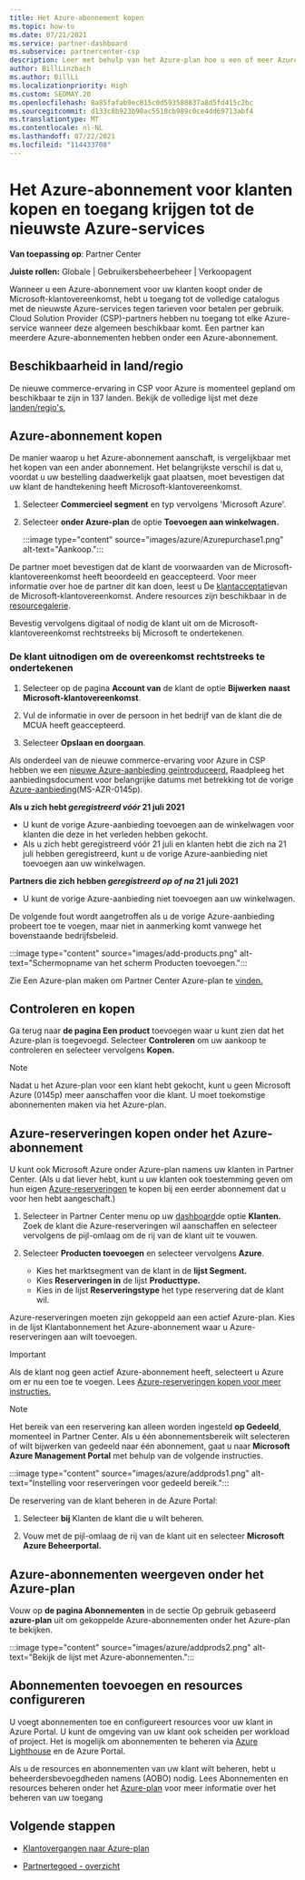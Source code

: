 ```yaml
---
title: Het Azure-abonnement kopen
ms.topic: how-to
ms.date: 07/21/2021
ms.service: partner-dashboard
ms.subservice: partnercenter-csp
description: Leer met behulp van het Azure-plan hoe u een of meer Azure-abonnementen, Azure-reserveringen, resources kunt configureren en abonnementen kunt weergeven of toevoegen.
author: BillLinzbach
ms.author: BillLi
ms.localizationpriority: High
ms.custom: SEOMAY.20
ms.openlocfilehash: 8a85fafab9ec815c0d593580837a8d5fd415c2bc
ms.sourcegitcommit: d133c8b923b90ac5518cb989c0ce4dd69713abf4
ms.translationtype: MT
ms.contentlocale: nl-NL
ms.lasthandoff: 07/22/2021
ms.locfileid: "114433708"
---
```

# <a name="purchase-the-azure-plan-for-customers-and-access-the-latest-azure-services"></a>Het Azure-abonnement voor klanten kopen en toegang krijgen tot de nieuwste Azure-services

**Van toepassing op**: Partner Center 

**Juiste rollen:** Globale | Gebruikersbeheerbeheer | Verkoopagent

Wanneer u een Azure-abonnement voor uw klanten koopt onder de Microsoft-klantovereenkomst, hebt u toegang tot de volledige catalogus met de nieuwste Azure-services tegen tarieven voor betalen per gebruik. Cloud Solution Provider (CSP)-partners hebben nu toegang tot elke Azure-service wanneer deze algemeen beschikbaar komt. Een partner kan meerdere Azure-abonnementen hebben onder een Azure-abonnement. 

## <a name="countryregion-availability"></a>Beschikbaarheid in land/regio

De nieuwe commerce-ervaring in CSP voor Azure is momenteel gepland om beschikbaar te zijn in 137 landen. Bekijk de volledige lijst met deze [landen/regio's.](https://query.prod.cms.rt.microsoft.com/cms/api/am/binary/RE3QN0x) 

## <a name="how-to-purchase-azure-plan"></a>Azure-abonnement kopen

De manier waarop u het Azure-abonnement aanschaft, is vergelijkbaar met het kopen van een ander abonnement. Het belangrijkste verschil is dat u, voordat u uw bestelling daadwerkelijk gaat plaatsen, moet bevestigen dat uw klant de handtekening heeft Microsoft-klantovereenkomst.

1. Selecteer **Commercieel segment** en typ vervolgens 'Microsoft Azure'.
2. Selecteer **onder Azure-plan** de optie **Toevoegen aan winkelwagen.**

   :::image type="content" source="images/azure/Azurepurchase1.png" alt-text="Aankoop.":::

De partner moet bevestigen dat de klant de voorwaarden van de Microsoft-klantovereenkomst heeft beoordeeld en geaccepteerd. Voor meer informatie over hoe de partner dit kan doen, leest u De [klantacceptatie](./confirm-customer-agreement.md)van de Microsoft-klantovereenkomst. Andere resources zijn beschikbaar in de [resourcegalerie](https://partner.microsoft.com/resources/collection/Microsoft-Customer-Agreement-in-the-CSP-program#/).

Bevestig vervolgens digitaal of nodig de klant uit om de Microsoft-klantovereenkomst rechtstreeks bij Microsoft te ondertekenen. 

### <a name="to-invite-the-customer-to-sign-the-agreement-directly"></a>De klant uitnodigen om de overeenkomst rechtstreeks te ondertekenen 

1. Selecteer op de pagina **Account van** de klant de optie **Bijwerken** **naast Microsoft-klantovereenkomst**.

2. Vul de informatie in over de persoon in het bedrijf van de klant die de MCUA heeft geaccepteerd.

3. Selecteer **Opslaan en doorgaan**.  

Als onderdeel van de nieuwe commerce-ervaring voor Azure in CSP hebben we een [nieuwe Azure-aanbieding geïntroduceerd.](./azure-plan-lp.md) Raadpleeg het aanbiedingsdocument voor belangrijke datums met betrekking tot de vorige [Azure-aanbieding](https://go.microsoft.com/fwlink/p/?linkid=2164140)(MS-AZR-0145p).

**Als u zich hebt *geregistreerd vóór* 21 juli 2021**
- U kunt de vorige Azure-aanbieding toevoegen aan de winkelwagen voor klanten die deze in het verleden hebben gekocht.
- Als u zich hebt geregistreerd  vóór 21 juli en klanten hebt die zich na 21 juli hebben geregistreerd, kunt u de vorige Azure-aanbieding niet toevoegen aan uw winkelwagen.

**Partners die zich hebben *geregistreerd op of na* 21 juli 2021**
- U kunt de vorige Azure-aanbieding niet toevoegen aan uw winkelwagen.

De volgende fout wordt aangetroffen als u de vorige Azure-aanbieding probeert toe te voegen, maar niet in aanmerking komt vanwege het bovenstaande bedrijfsbeleid. 

:::image type="content" source="images/add-products.png" alt-text="Schermopname van het scherm Producten toevoegen.":::

Zie Een Azure-plan maken om Partner Center Azure-plan te [vinden.](/partner-center/develop/create-azure-plan#get-the-catalog-item-for-azure-plan)

## <a name="review-and-buy"></a>Controleren en kopen

Ga terug naar **de pagina Een product** toevoegen waar u kunt zien dat het Azure-plan is toegevoegd. Selecteer **Controleren** om uw aankoop te controleren en selecteer vervolgens **Kopen.** 

> [!NOTE]
> Nadat u het Azure-plan voor een klant hebt gekocht, kunt u geen Microsoft Azure (0145p) meer aanschaffen voor die klant. U moet toekomstige abonnementen maken via het Azure-plan.

## <a name="purchase-azure-reservations-under-the-azure-plan"></a>Azure-reserveringen kopen onder het Azure-abonnement 
  
U kunt ook Microsoft Azure onder Azure-plan namens uw klanten in Partner Center. (Als u dat liever hebt, kunt u uw klanten ook toestemming geven om hun eigen [Azure-reserveringen](give-customers-permission.md) te kopen bij een eerder abonnement dat u voor hen hebt aangeschaft.)

1. Selecteer in Partner Center menu op uw [dashboard](https://partner.microsoft.com/dashboard/)de optie **Klanten.** Zoek de klant die Azure-reserveringen wil aanschaffen en selecteer vervolgens de pijl-omlaag om de rij van de klant uit te vouwen.

2. Selecteer **Producten toevoegen** en selecteer vervolgens **Azure**. 

   - Kies het marktsegment van de klant in de **lijst Segment.**
   - Kies **Reserveringen in** de lijst **Producttype.**
   - Kies in de lijst **Reserveringstype** het type reservering dat de klant wil.

Azure-reserveringen moeten zijn gekoppeld aan een actief Azure-plan. Kies in de lijst Klantabonnement het Azure-abonnement waar u Azure-reserveringen aan wilt toevoegen. 

> [!IMPORTANT] 
> Als de klant nog geen actief Azure-abonnement heeft, selecteert u Azure om er nu een toe te voegen. Lees [Azure-reserveringen kopen voor meer instructies.](azure-reservations-buying.md#purchase-azure-reservations)

> [!NOTE]
> Het bereik van een reservering kan alleen worden ingesteld **op Gedeeld**, momenteel in Partner Center. Als u één abonnementsbereik wilt selecteren of wilt bijwerken van gedeeld naar één abonnement, gaat u naar **Microsoft Azure Management Portal** met behulp van de volgende instructies. 

:::image type="content" source="images/azure/addprods1.png" alt-text="Instelling voor reserveringen voor gedeeld bereik.":::

De reservering van de klant beheren in de Azure Portal: 

1. Selecteer **bij** Klanten de klant die u wilt beheren. 

2. Vouw met de pijl-omlaag de rij van de klant uit en selecteer **Microsoft Azure Beheerportal.**  
 
## <a name="view-azure-subscriptions-under-the-azure-plan"></a>Azure-abonnementen weergeven onder het Azure-plan

Vouw op **de pagina Abonnementen** in de sectie Op gebruik gebaseerd **azure-plan** uit om gekoppelde Azure-abonnementen onder het Azure-plan te bekijken.

:::image type="content" source="images/azure/addprods2.png" alt-text="Bekijk de lijst met Azure-abonnementen."::: 

## <a name="add-subscriptions-and-configure-resources"></a>Abonnementen toevoegen en resources configureren

U voegt abonnementen toe en configureert resources voor uw klant in Azure Portal. U kunt de omgeving van uw klant ook scheiden per workload of project. Het is mogelijk om abonnementen te beheren via [Azure Lighthouse](https://azure.microsoft.com/services/azure-lighthouse/) en de Azure Portal. 

Als u de resources en abonnementen van  uw klant wilt beheren, hebt u beheerdersbevoegdheden namens (AOBO) nodig. Lees Abonnementen en resources beheren onder het [Azure-plan](azure-plan-manage.md) voor meer informatie over het beheren van uw toegang

## <a name="next-steps"></a>Volgende stappen

- [Klantovergangen naar Azure-plan](azure-plan-transition.md)

- [Partnertegoed - overzicht](partner-earned-credit.md)

